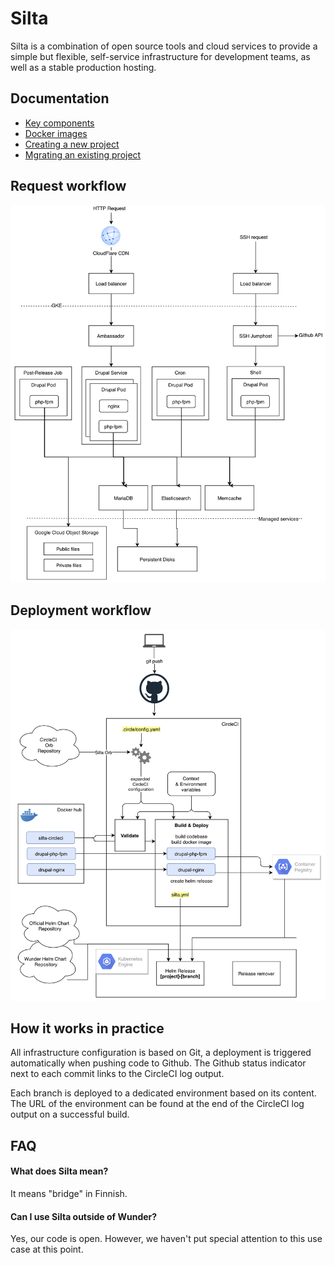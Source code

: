 # Silta

Silta is a combination of open source tools and cloud services to provide a 
simple but flexible, self-service infrastructure for development teams, as well 
as a stable production hosting.

## Documentation

- [Key components](docs/key_components.md)
- [Docker images](docs/docker_images.md)
- [Creating a new project](docs/creating_a_new_project.md)
- [Mgrating an existing project](docs/migrating_existing_project.md)



## Request workflow
![request workflow](Silta%20request%20workflow.png)

## Deployment workflow
![deployment workflow](Silta%20deployment%20workflow.png)

## How it works in practice

All infrastructure configuration is based on Git, a deployment is triggered automatically when pushing code to Github. 
The Github status indicator next to each commit links to the CircleCI log output. 

Each branch is deployed to a dedicated environment based on its content. The URL of the 
environment can be found at the end of the CircleCI log output on a successful build.    


## FAQ

#### What does Silta mean?
It means "bridge" in Finnish.

#### Can I use Silta outside of Wunder?
Yes, our code is open. However, we haven't put special attention to this use case at this point.
